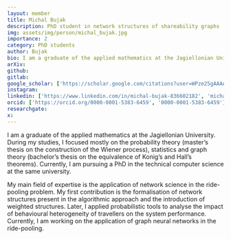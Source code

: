 ```yaml
---
layout: member
title: Michal Bujak
description: PhD student in network structures of shareability graphs
img: assets/img/person/michal_bujak.jpg
importance: 2
category: PhD students
author: Bujak
bio: I am a graduate of the applied mathematics at the Jagiellonian University. During my studies, I focused mostly on the probability theory (master’s thesis on the construction of the Wiener process), statistics and graph theory (bachelor’s thesis on the equivalence of Konig’s and Hall’s theorems). Currently, I am pursuing a PhD in the technical computer science at the same university
arXiv:
github: 
gitlab:
google_scholar: ['https://scholar.google.com/citations?user=WPze25gAAAAJ', 'google_scholar']
instagram:
linkedin: ['https://www.linkedin.com/in/michal-bujak-836602182', 'michal-bujak-836602182']
orcid: ['https://orcid.org/0000-0001-5383-6459', '0000-0001-5383-6459']
researchgate:
x: 
---
```


I am a graduate of the applied mathematics at the Jagiellonian University. During my studies, I focused mostly on the probability theory (master’s thesis on the construction of the Wiener process), statistics and graph theory (bachelor’s thesis on the equivalence of Konig’s and Hall’s theorems). Currently, I am pursuing a PhD in the technical computer science at the same university. 

My main field of expertise is the application of network science in the ride-pooling problem. My first contribution is the formalisation of network structures present in the algorithmic approach and the introduction of weighted structures. Later, I applied probabilistic tools to analyse the impact of behavioural heterogeneity of travellers on the system performance. Currently, I am working on the application of graph neural networks in the ride-pooling. 
